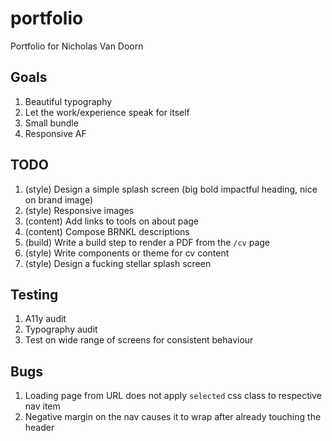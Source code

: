 # portfolio

Portfolio for Nicholas Van Doorn

## Goals

1. Beautiful typography
1. Let the work/experience speak for itself
1. Small bundle
1. Responsive AF

## TODO

1. (style) Design a simple splash screen (big bold impactful heading, nice on brand image)
1. (style) Responsive images
1. (content) Add links to tools on about page
1. (content) Compose BRNKL descriptions
1. (build) Write a build step to render a PDF from the `/cv` page
1. (style) Write components or theme for cv content
1. (style) Design a fucking stellar splash screen

## Testing

1. A11y audit
1. Typography audit
1. Test on wide range of screens for consistent behaviour

## Bugs

1. Loading page from URL does not apply `selected` css class to respective nav item
1. Negative margin on the nav causes it to wrap after already touching the header
